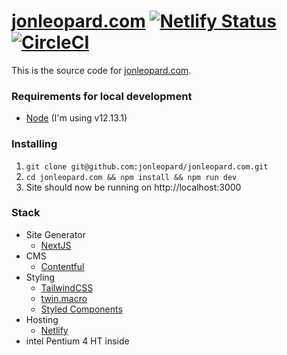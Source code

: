 # [jonleopard.com](https://jonleopard.com) [![Netlify Status](https://api.netlify.com/api/v1/badges/a338d3cc-3557-4f9d-a507-74bb2f11ba0f/deploy-status)](https://app.netlify.com/sites/jonleopard/deploys) [![CircleCI](https://circleci.com/gh/jonleopard/jonleopard.com/tree/master.svg?style=svg)](https://circleci.com/gh/jonleopard/jonleopard.com/tree/master)

This is the source code for [jonleopard.com](https://jonleopard.com).

### Requirements for local development

- [Node](https://nodejs.org/en/) (I'm using v12.13.1)

### Installing

1. `git clone git@github.com:jonleopard/jonleopard.com.git`
2. `cd jonleopard.com && npm install && npm run dev`
3. Site should now be running on http://localhost:3000

### Stack

- Site Generator
  - [NextJS](https://nextjs.org/)
- CMS
  - [Contentful](https://www.contentful.com/)
- Styling
  - [TailwindCSS](https://tailwindcss.com/)
  - [twin.macro](https://github.com/ben-rogerson/twin.macro)
  - [Styled Components](https://styled-components.com/)
- Hosting
  - [Netlify](https://www.netlify.com/)
- intel Pentium 4 HT inside
